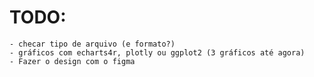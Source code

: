 # TODO:
    - checar tipo de arquivo (e formato?)
    - gráficos com echarts4r, plotly ou ggplot2 (3 gráficos até agora)
    - Fazer o design com o figma
    
